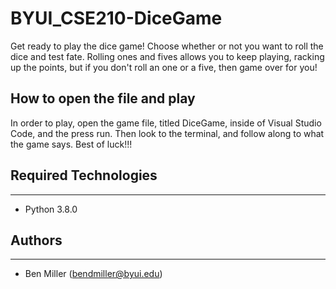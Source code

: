 # BYUI_CSE210-DiceGame

Get ready to play the dice game! Choose whether or not you want to roll the dice and test fate.
Rolling ones and fives allows you to keep playing, racking up the points, but if you don't roll
an one or a five, then game over for you!

## How to open the file and play

In order to play, open the game file, titled DiceGame, inside of Visual Studio Code, and the press
run. Then look to the terminal, and follow along to what the game says. Best of luck!!!

## Required Technologies
---
* Python 3.8.0

## Authors
---
* Ben Miller (bendmiller@byui.edu)
